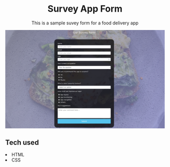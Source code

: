 <h1 align="center">Survey App Form</h1>
<p align="center">This is a sample suvey form for a food delivery app</p>
<img src="https://github.com/rohit-p-kumar/my_projects/blob/main/static_projects/survey_form/survey_app.png">
<h2>Tech used</h2>
<li>HTML</li>
<li>CSS</li>
